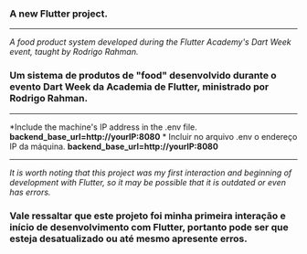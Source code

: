 
### A new Flutter project.

--- 

*A food product system developed during the Flutter Academy's Dart Week event, taught by Rodrigo Rahman.*

### Um sistema de produtos de "food" desenvolvido durante o evento Dart Week da Academia de Flutter, ministrado por Rodrigo Rahman.
--- 
*Include the machine's IP address in the .env file. **backend_base_url=http://yourIP:8080** *
Incluir no arquivo .env o endereço IP da máquina. **backend_base_url=http://yourIP:8080**


---

*It is worth noting that this project was my first interaction and beginning of development with Flutter, so it may be possible that it is outdated or even has errors.*

### Vale ressaltar que este projeto foi minha primeira interação e início de desenvolvimento com Flutter, portanto pode ser que esteja desatualizado ou até mesmo apresente erros.